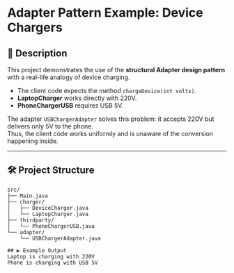 # Adapter Pattern Example: Device Chargers

## 🎯 Description
This project demonstrates the use of the **structural Adapter design pattern** with a real-life analogy of device charging.  

- The client code expects the method `chargeDevice(int volts)`.  
- **LaptopCharger** works directly with 220V.  
- **PhoneChargerUSB** requires USB 5V.  

The adapter `USBChargerAdapter` solves this problem: it accepts 220V but delivers only 5V to the phone.  
Thus, the client code works uniformly and is unaware of the conversion happening inside.  

---

## 🛠 Project Structure
```plaintext
src/
├── Main.java
├── charger/
│   ├── DeviceCharger.java
│   └── LaptopCharger.java
├── thirdparty/
│   └── PhoneChargerUSB.java
└── adapter/
    └── USBChargerAdapter.java

## ▶️ Example Output
Laptop is charging with 220V
Phone is charging with USB 5V
